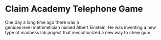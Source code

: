 ﻿# Claim Academy Telephone Game

One day a long time ago there was a  
geniues level mathmetician  named Albert Einstein.
He was inventing a new type of
madness lab project
that revolutionized 
a new way to chew gum 